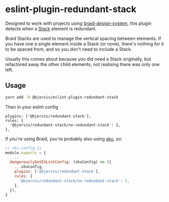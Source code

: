 # eslint-plugin-redundant-stack

Designed to work with projects using [braid-design-system](https://github.com/seek-oss/braid-design-system), this plugin detects when a [Stack](https://seek-oss.github.io/braid-design-system/components/Stack) element is redundant.

Braid Stacks are used to manage the vertical spacing between elements. If you have one a single element inside a Stack (or none), there's nothing for it to be spaced from, and so you don't need to include a Stack.

Usually this comes about because you did need a Stack originally, but refactored away the other child elements, not realising there was only one left.

## Usage

```bash
yarn add -D @bjervis/eslint-plugin-redundant-stack
```

Then in your eslint config

```
plugins: ['@bjervis/redundant-stack'],
rules: {
  '@bjervis/redundant-stack/no-redundant-stack': 2,
},
```

If you're using Braid, you're probably also using [sku](https://github.com/seek-oss/sku), so:

```js
// sku.config.js
module.exports = {
  ...,
  dangerouslySetESLintConfig: (skuConfig) => ({
    ...skuConfig,
    plugins: ['@bjervis/redundant-stack'],
    rules: {
      '@bjervis/redundant-stack/no-redundant-stack': 2,
    },
  }),
}
```
